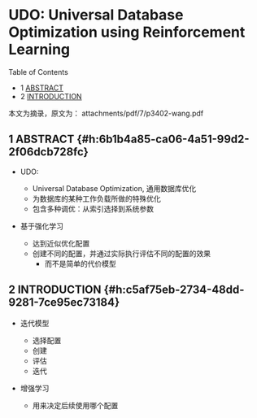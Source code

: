 # UDO: Universal Database Optimization using Reinforcement Learning


<div class="ox-hugo-toc toc has-section-numbers">

<div class="heading">Table of Contents</div>

- <span class="section-num">1</span> [ABSTRACT](#h:6b1b4a85-ca06-4a51-99d2-2f06dcb728fc)
- <span class="section-num">2</span> [INTRODUCTION](#h:c5af75eb-2734-48dd-9281-7ce95ec73184)

</div>
<!--endtoc-->


本文为摘录，原文为： attachments/pdf/7/p3402-wang.pdf



## <span class="section-num">1</span> ABSTRACT {#h:6b1b4a85-ca06-4a51-99d2-2f06dcb728fc}

-   UDO:
    -   Universal Database Optimization, 通用数据库优化
    -   为数据库的某种工作负载所做的特殊优化
    -   包含多种调优：从索引选择到系统参数

-   基于强化学习
    -   达到近似优化配置
    -   创建不同的配置，并通过实际执行评估不同的配置的效果
        -   而不是简单的代价模型


## <span class="section-num">2</span> INTRODUCTION {#h:c5af75eb-2734-48dd-9281-7ce95ec73184}

-   迭代模型
    -   选择配置
    -   创建
    -   评估
    -   迭代

-   增强学习
    -   用来决定后续使用哪个配置

